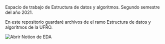 Espacio de trabajo de Estructura de datos y algoritmos.
Segundo semestre del año 2021.

<link>

En este repositorio guardaré archivos de el ramo Estructura de datos y algoritmos de la UFRO.

![Abrir Notion de EDA](https://madac.notion.site/f28bfdf9c0b84cafba3b54b0a34f640a?v=93e4b3a6bf394c2ca06774c1b2e9db20)


